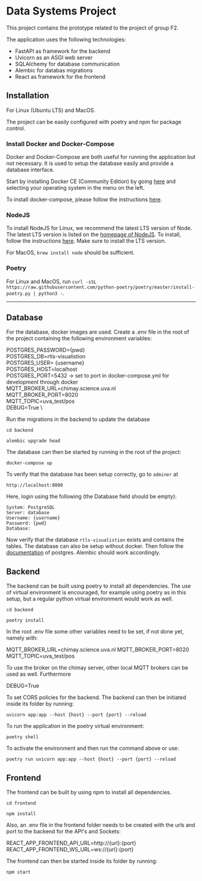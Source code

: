 # Data Systems Project
This project contains the prototype related to the project of group F2.

The application uses the following technologies:
- FastAPI as framework for the backend
- Uvicorn as an ASGI web server
- SQLAlchemy for database communication
- Alembic for databas migrations
- React as framework for the frontend

## Installation
For Linux (Ubuntu LTS) and MacOS.

The project can be easily configured with poetry and npm for package control.

### Install Docker and Docker-Compose
Docker and Docker-Compose are both useful for running the application but not
necessary. It is used to setup the database easily and provide a database interface.

Start by installing Docker CE (Community Edition) by going [here](https://docs.docker.com/install/) and selecting your
 operating system in the menu on the left.

To install docker-compose, please follow the instructions [here](https://docs.docker.com/compose/install/).

### NodeJS
To install NodeJS for Linux, we recommend the latest LTS version of Node. The latest LTS version is listed on the [homepage of NodeJS](https://nodejs.org/en/). To install, follow the instructions [here](https://github.com/nodesource/distributions/blob/master/README.md). Make sure to install the LTS version.

For MacOS, `brew install node` should be sufficient.

### Poetry
For Linux and MacOS, run `curl -sSL https://raw.githubusercontent.com/python-poetry/poetry/master/install-poetry.py | python3 -`.

---
## Database
For the database, docker images are used. Create a .env file in the root of the project containing the following environment variables:

POSTGRES_PASSWORD={pwd} \
POSTGRES_DB=rtls-visualistion \
POSTGRES_USER= {username} \
POSTGRES_HOST=localhost \
POSTGRES_PORT=5432 -> set to port in docker-compose.yml for development through docker\
MQTT_BROKER_URL=chimay.science.uva.nl \
MQTT_BROKER_PORT=8020 \
MQTT_TOPIC=uva_test/pos \
DEBUG=True \

Run the migrations in the backend to update the database

```cd backend```

```alembic upgrade head```

The database can then be started by running in the root of the project:

```docker-compose up```

To verify that the database has been setup correctly, go to `adminer` at

```http://localhost:8080```

Here, login using the following (the Database field should be empty):
```
System: PostgreSQL
Server: database
Username: {username}
Password: {pwd}
Database:
```

Now verify that the database `rtls-visualistion` exists and contains the tables.
The database can also be setup without docker. Then follow the
[documentation](https://www.postgresql.org/docs/15/) of postgres. Alembic should work accordingly.

## Backend
The backend can be built using poetry to install all dependencies. The use
of virtual environment is encouraged, for example using poetry as in this setup, but a regular python virtual environment would work as well.

```cd backend```

```poetry install```

In the root .env file some other variables need to be set, if not done yet, namely with:

MQTT_BROKER_URL=chimay.science.uva.nl
MQTT_BROKER_PORT=8020
MQTT_TOPIC=uva_test/pos

To use the broker on the chimay server, other local MQTT brokers can be used as well. Furthermore

DEBUG=True

To set CORS policies for the backend. The backend can then be initiated inside its folder by running:

```uvicorn app:app --host {host} --port {port} --reload```

To run the application in the poetry virtual environment:

```poetry shell```

To activate the environment and then run the command above or use:

```poetry run uvicorn app:app --host {host} --port {port} --reload```

## Frontend
The frontend can be built by using npm to install all dependencies.

```cd frontend```

```npm install```

Also, an .env file in the frontend folder needs to be created with the urls and port to the backend for the API's and Sockets:

REACT_APP_FRONTEND_API_URL=http://{url}:{port}
REACT_APP_FRONTEND_WS_URL=ws://{url}:{port}

The frontend can then be started inside its folder by running:

```npm start```
